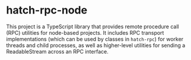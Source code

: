 # hatch-rpc-node
This project is a TypeScript library that provides remote procedure call (RPC) utilities
for node-based projects. It includes RPC transport implementations (which can be used by
classes in `hatch-rpc`) for worker threads and child processes, as well as higher-level
utilities for sending a ReadableStream across an RPC interface.

